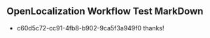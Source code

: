 ## OpenLocalization Workflow Test MarkDown
* c60d5c72-cc91-4fb8-b902-9ca5f3a949f0 thanks!

<!--HONumber=Jul16_HO5-->


